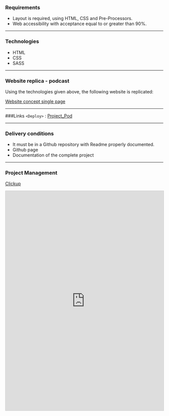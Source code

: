 ### Requirements
- Layout is required, using HTML, CSS and Pre-Processors. 
- Web accessibility with acceptance equal to or greater than 90%.

------------

### Technologies

- HTML
- CSS 
- SASS

------------



### Website replica - podcast
Using the technologies given above, the following website is replicated:

[Website concept single page](http://https://dribbble.com/shots/13988452-Podcast-website-concept-single-page)

------------



###Links
`<Deploy>` : [Project_Pod](https://pendradev.github.io/Project_Pod "Project_Pod")

------------
### Delivery conditions
- It must be in a Github repository with Readme properly documented.
- Github page
- Documentation of the complete project

------------
### Project Management
 [Clickup](https://pendradev.github.io/Project_Pod "Project_Pod")


<iframe class="clickup-embed" src="https://sharing.clickup.com/l/h/2yuzu-24/55ac0276c43c26b" onwheel="" width="100%" height="700px" style="background: transparent; border: 1px solid #ccc;"></iframe>




